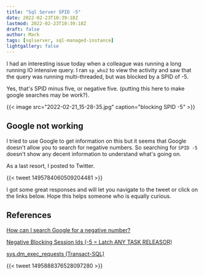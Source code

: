 ```yaml
---
title: "Sql Server SPID -5"
date: 2022-02-23T10:39:18Z
lastmod: 2022-02-23T10:39:18Z
draft: false
author: Mark
tags: [sqlserver, sql-managed-instance]
lightgallery: false
---
```

I had an interesting issue today when a colleague was running a long running IO intensive query. I ran `sp_who2` to view the activity and saw that the query was running multi-threaded, but was blocked by a SPID of -5.

Yes, that's SPID minus five, or negative five. (putting this here to make google searches may be work?).

{{< image src="2022-02-21_15-28-35.jpg" caption="blocking SPID -5" >}}

## Google not working

I tried to use Google to get information on this but it seems that Google doesn't allow you to search for negative numbers. So searching for `SPID -5` doesn't show any decent information to understand what's going on.

As a last resort, I posted to Twitter.

{{< tweet 1495784060509204481 >}}

I got some great responses and will let you navigate to the tweet or click on the links below. Hope this helps someone who is equally curious.

## References

[How can I search Google for a negative number?](https://webapps.stackexchange.com/questions/50092/how-can-i-search-google-for-a-negative-number)

[Negative Blocking Session Ids (-5 = Latch ANY TASK RELEASOR)](https://bobsql.com/negative-blocking-session-ids-5-latch-any-task-releasor/)

[sys.dm_exec_requests (Transact-SQL)](https://docs.microsoft.com/en-us/sql/relational-databases/system-dynamic-management-views/sys-dm-exec-requests-transact-sql)



{{< tweet 1495888376528097280 >}}

